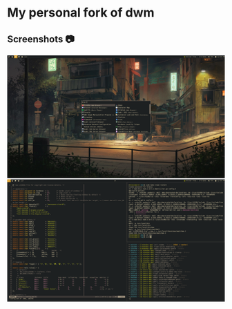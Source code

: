 # My personal fork of dwm
## Screenshots :camera:
![alt text](img/2020-08-16-123504_1920x1080_scrot.png "screen 1")
![alt text](img/2020-08-16-123625_1920x1080_scrot.png "screen 2")
